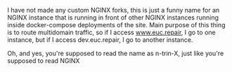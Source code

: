 I have not made any custom NGINX forks, this is just a funny name for an NGINX instance
that is running in front of other NGINX instances running inside docker-compose deployments
of the site. Main purpose of this thing is to route multidomain traffic, so if I access
www.euc.repair, I go to one instance, but if I access dev.euc.repair, I go to another
instance.

Oh, and yes, you're supposed to read the name as n-trin-X, just like you're supposed to
read NGINX
